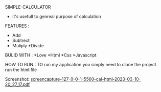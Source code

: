 SIMPLE-CALCULATOR
*  it's usefull to genreal purpose of calculation


FEATURES :
* Add
* Subtrect
* Muliply
*Divide
 
 BULID WITH :
  *Love
  *Html
  *Css
  *Javascript
 
HOW TO RUN :
 TO run my application you simply need to clone the project run the html.file

Screenshot: 
[screencapture-127-0-0-1-5500-cal-html-2023-03-10-20_27_17.pdf](https://github.com/RagunathRa/Calculator/files/10944297/screencapture-127-0-0-1-5500-cal-html-2023-03-10-20_27_17.pdf)
